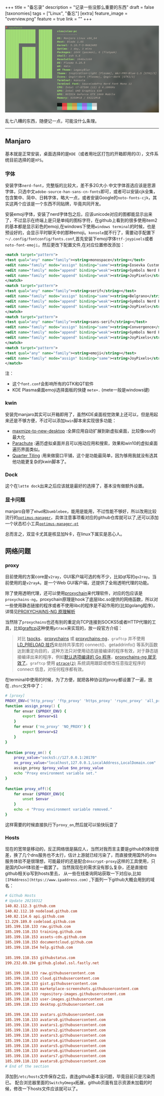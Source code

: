 +++
title = "备忘录"
description = "记录一些没那么重要的东西"
draft = false
[taxonomies]
tags = ["Linux", "备忘"]
[extra]
feature_image = "overview.png"
feature = true
link = ""
+++

![neofetch](overview.png)

乱七八糟的东西，随便记一点，可能没什么条理。
******

## Manjaro

基本就是正常安装，桌面选择的是`KDE`（或者用社区打包的开箱即用的i3），文件系统目前选择的是`XFS`。

### 字体

安装字体`nerd-font`，完整版的比较大，差不多2G大小
中文字体首选应该是思源字体，只选中文`adobe-source-han-sans-cn-fonts`即可，或者可以安装cjk全集，包含繁中、简中、日韩字体，略大一点，或者安装Google的`noto-fonts-cjk`，其实这两个应该是一个东西不同贴牌，毕竟共同开发。

安装emoji字体，安装了nerd字体包之后，应该unicode对应的图都能显示出来了，不过显示在终端上是只是单纯的图标字符，在github上看到的很多使用item2的基本都是显示彩色的emoji,在windows下使用`windows terminal`的时候，也是预设好的，会显示平时聊天中的那种emoji。`konsole`就不行了，需要动手配置下`～/.config/fontconfig/fonts.conf`,首先安装下emoji字体`ttf-joypixels`或者`noto-font-emoji`，然后更改下配置文件,在对应位置修改添加：

```xml
<match target="pattern">
<test qual="any" name="family"><string>monospace</string></test>
<edit name="family" mode="assign" binding="same"><string>Iosevka Custom</string></edit>
<edit name="family" mode="append" binding="weak"><string>Symbols Nerd Font</string></edit>
<edit name="family" mode="append" binding="weak"><string>JoyPixels</string></edit>
</match>
<match target="pattern">
<test qual="any" name="family"><string>serif</string></test>
<edit name="family" mode="assign" binding="same"><string>Belgrano</string></edit>
<edit name="family" mode="append" binding="weak"><string>Symbols Nerd Font</string></edit>
<edit name="family" mode="append" binding="weak"><string>JoyPixels</string></edit>
</match>
<match target="pattern">
<test qual="any" name="family"><string>sans-serif</string></test>
<edit name="family" mode="assign" binding="same"><string>Convergence</string></edit>
<edit name="family" mode="append" binding="weak"><string>Symbols Nerd Font</string></edit>
<edit name="family" mode="append" binding="weak"><string>JoyPixels</string></edit>
</match>
<match target="pattern">
<test qual="any" name="family"><string>emoji</string></test>
<edit name="family" mode="assign" binding="same"><string>JoyPixels</string></edit>
</match>
```

注：

- 这个`font.conf`会影响所有的GTK和QT软件
- KDE Plasma桌面emoji选择面板的快捷 `mete+.` (mete一般是windows键)

### kwin

安装完manjaro其实可以开箱即用了，虽然KDE桌面视觉效果上还可以，但是用起来还是不够方便，不过可以添加`kwin`脚本来实现很多功能：

- [maxmize-to-new-desktop](https://github.com/Aetf/kwin-maxmize-to-new-desktop) :全屏应用自动扩展到新虚拟桌面，比较像osx的最大化
- [Parachute](https://github.com/tcorreabr/Parachute) :遍历虚拟桌面并且可以拖动应用和搜索，效果和win10的虚拟桌面遍历界面类似。
- [Quarter Tiling](https://github.com/Jazqa/kwin-quarter-tiling) :用来做窗口平铺，这个是功能最简单，因为够用我就没有选其他功能更复杂的kwin脚本了。

### Dock

这个在`latte dock`出来之后应该就是最好的选择了，基本没有做额外设置。

### 显卡问题

manjaro自带了`mhwd`和`bumblebee`，能用是能用，不过性能不够好，所以改用比较流行的[`optimus-manager`](https://github.com/Askannz/optimus-manager)，具体注意事项看对应的github仓库就可以了,还可以添加一个状态栏小工具[`optimus-manager-qt`](https://github.com/Shatur95/optimus-manager-qt)

总而言之，双显卡尤其是核显加N卡，在linux下属实是恶心人。

## 网络问题

### proxy

目前使用的方案core是`v2ray`，GUI客户端可选的有不少，比如qt写的`qv2ray`。当前使用的是`v2rayA`，是一个Web GUI客户端，还提供了全局透明代理的功能。

除了使用透明代理，还可以使用[proxychain](https://github.com/rofl0r/proxychains-ng)来代理软件，对应的包应该是`proxychains-ng`，proxychain原理是hook了底层libc.so提供的网络函数，所以对一些使用静态链接的程序或者不使用libc的程序是不起作用的(比如golang程序)，详情见[PROXYCHAINS-NG 原理解析](https://void-shana.moe/linux/proxychains-ng.html)

当然除了`proxychains`也还有别的重定向TCP连接到SOCKS5或者HTTP代理的工具，比如[graftcp](https://github.com/hmgle/graftcp)这种使用`ptrace`来实现的，放一段官方介绍：
> 对比 [tsocks](https://linux.die.net/man/8/tsocks)、[proxychains](http://proxychains.sourceforge.net/) 或 [proxychains-ng](https://github.com/rofl0r/proxychains-ng)，`graftcp` 并不使用 [LD_PRELOAD 技巧](https://stackoverflow.com/questions/426230/what-is-the-ld-preload-trick)来劫持共享库的 connect()、getaddrinfo()
等系列函数达到重定向目的，这种方法只对使用动态链接编译的程序有效，对于静态链接编译出来的程序，例如[默认选项编译的 Go 程序](https://golang.org/cmd/link/)，[proxychains-ng 就无效了](https://github.com/rofl0r/proxychains-ng/issues/199)。`graftcp` 使用 [`ptrace(2)`](https://en.wikipedia.org/wiki/Ptrace) 系统调用跟踪或修改任意指定程序的 connect 信息，对任何程序都有效。

在terminal中使用的时候，为了方便，就把各种协议的proxy都设置了一遍，放在`.zhsrc`文件中了：

```zsh
# [proxy]
PROXY_ENV=('http_proxy' 'ftp_proxy' 'https_proxy' 'rsync_proxy' 'all_proxy' 'HTTP_PROXY' 'HTTPS_PROXY' 'FTP_PROXY' 'RSYNC_PROXY' 'ALL_PROXY')
function assign_proxy() {
    for envar ($PROXY_ENV) {
        export $envar=$1
    }
    for envar ('no_proxy' 'NO_PROXY') {
        export $envar=$2
    }
}

function proxy_on() {
    proxy_value="socks5://127.0.0.1:20170"
    no_proxy_value="localhost,127.0.0.1,LocalAddress,LocalDomain.com"
    assign_proxy $proxy_value $no_proxy_value
    echo "Proxy environment variable set."
}

function proxy_off(){
    for envar ($PROXY_ENV){
        unset $envar
    }
    echo -e "Proxy environment variable removed."
}
```

这样需要的时候直接执行下`proxy_on`,然后就可以愉快玩耍了

### Hosts

现在的宽带是移动的，反正网络很是膈应人，当然对我而言主要是github的体验很差，换了几个dns服务也不太行，估计上游就已经污染了，而直接使用国外的dns服务体验不是很理想，可能最好的还是配合`dnscrypt-proxy`这样的工具使用，只是国内DoH体验差一截罢了。
当然我现在的需求没有那么复杂，还是直接给github相关ip写到hosts里去，
从一些在线查询网站获取一下对应ip,比如`[IPAddress](https://www.ipaddress.com)` ,下面列一下github大概会用到的域名：

```conf
# Github Hosts
# Update 20210312
140.82.112.3 github.com
140.82.112.10 nodeload.github.com
140.82.114.6 api.github.com
13.229.189.0 codeload.github.com
185.199.110.133 raw.github.com
185.199.110.153 training.github.com
185.199.110.153 assets-cdn.github.com
185.199.110.153 documentcloud.github.com
185.199.110.154 help.github.com

185.199.110.153 githubstatus.com
199.232.69.194 github.global.ssl.fastly.net

185.199.110.133 raw.githubusercontent.com
185.199.110.133 cloud.githubusercontent.com
185.199.110.133 gist.githubusercontent.com
185.199.110.133 marketplace-screenshots.githubusercontent.com
185.199.110.133 repository-images.githubusercontent.com
185.199.110.133 user-images.githubusercontent.com
185.199.110.133 desktop.githubusercontent.com

185.199.110.133 avatars.githubusercontent.com
185.199.110.133 avatars0.githubusercontent.com
185.199.110.133 avatars1.githubusercontent.com
185.199.110.133 avatars2.githubusercontent.com
185.199.110.133 avatars3.githubusercontent.com
185.199.110.133 avatars4.githubusercontent.com
185.199.110.133 avatars5.githubusercontent.com
185.199.110.133 avatars6.githubusercontent.com
185.199.110.133 avatars7.githubusercontent.com
185.199.110.133 avatars8.githubusercontent.com
# End of the section
```

添加到`/etc/hosts`文件保存之后，直连github基本没问题，毕竟目前只是污染而已。
配合浏览器里面的`SwitchyOmega`拓展，github页面有显示资源未加载的时候，修改一下hosts文件应该就可以了。
